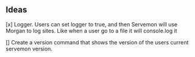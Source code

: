 ## Ideas

[x] Logger. Users can set logger to true, and then Servemon will use Morgan to log sites. Like when a user go to a file it will console.log it

[] Create a version command that shows the version of the users current servemon version.
